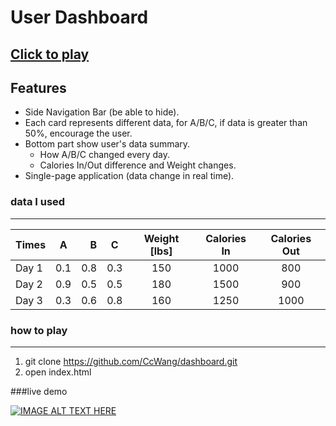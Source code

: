 # User Dashboard 
## [Click to play](https://ccwang.github.io/dashboard/index.html)
## Features
* Side Navigation Bar (be able to hide).
* Each card represents different data, for A/B/C, if data is greater than 50%, encourage the user.
* Bottom part show user's data summary.
  * How A/B/C changed every day.
  * Calories In/Out difference and Weight changes.
* Single-page application (data change in real time).


### data I used
***
| Times | A  | B  | C  | Weight [lbs] | Calories In |Calories Out|
| ----- |:--:| --:|:--:| :-----------:|:-----------:| :---------:|
| Day 1 | 0.1 |0.8 |0.3| 150          |1000         |800         |
| Day 2 | 0.9 |0.5 |0.5| 180          |1500         |900         |
| Day 3 | 0.3 |0.6 |0.8| 160          |1250         |1000        |

### how to play
***
1. git clone https://github.com/CcWang/dashboard.git
2. open index.html

###live demo

[![IMAGE ALT TEXT HERE](https://raw.github.com/CcWang/dashboard/master/static/images/dashboard.png)](https://youtu.be/IEk7MiggcAM)
